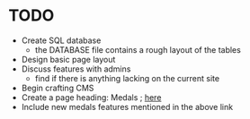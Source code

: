 TODO
====

- Create SQL database
	- the DATABASE file contains a rough layout of the tables
- Design basic page layout
- Discuss features with admins
	- find if there is anything lacking on the current site
- Begin crafting CMS
- Create a page heading: Medals ; <a href="http://forums.bzflag.org/viewtopic.php?f=103&t=18213">here</a>
- Include new medals features mentioned in the above link
